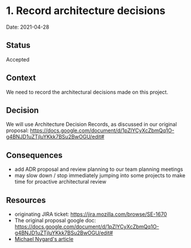 # 1. Record architecture decisions

Date: 2021-04-28

## Status

Accepted

## Context

We need to record the architectural decisions made on this project.

## Decision

We will use Architecture Decision Records, as discussed in our original proposal: https://docs.google.com/document/d/1pZlYCyXcZbmQq1O-g4BNJD1uZTjluYKkk7BSu2BwOGU/edit#

## Consequences

* add ADR proposal and review planning to our team planning meetings
* may slow down / stop immediately jumping into some projects to make time for proactive architectural review

## Resources

* originating JIRA ticket: https://jira.mozilla.com/browse/SE-1670
* The original proposal google doc: https://docs.google.com/document/d/1pZlYCyXcZbmQq1O-g4BNJD1uZTjluYKkk7BSu2BwOGU/edit#
* [Michael Nygard's article](http://thinkrelevance.com/blog/2011/11/15/documenting-architecture-decisions)
